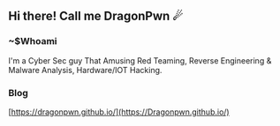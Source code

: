 ## Hi there! Call me DragonPwn ☄

### ~$Whoami

I'm a Cyber Sec guy That Amusing Red Teaming, Reverse Engineering & Malware Analysis, Hardware/IOT Hacking. 

### Blog

[https://dragonpwn.github.io/](https://Dragonpwn.github.io/)
